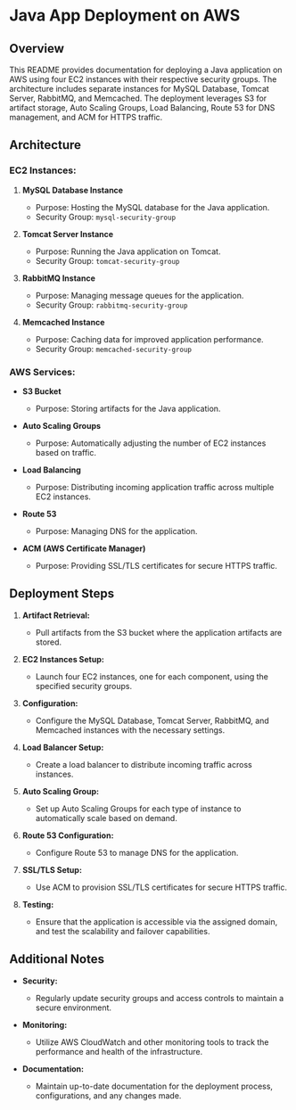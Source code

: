 # Java App Deployment on AWS

## Overview

This README provides documentation for deploying a Java application on AWS using four EC2 instances with their respective security groups. The architecture includes separate instances for MySQL Database, Tomcat Server, RabbitMQ, and Memcached. The deployment leverages S3 for artifact storage, Auto Scaling Groups, Load Balancing, Route 53 for DNS management, and ACM for HTTPS traffic.

## Architecture

### EC2 Instances:

1. **MySQL Database Instance**
   - Purpose: Hosting the MySQL database for the Java application.
   - Security Group: `mysql-security-group`
  
2. **Tomcat Server Instance**
   - Purpose: Running the Java application on Tomcat.
   - Security Group: `tomcat-security-group`
  
3. **RabbitMQ Instance**
   - Purpose: Managing message queues for the application.
   - Security Group: `rabbitmq-security-group`
  
4. **Memcached Instance**
   - Purpose: Caching data for improved application performance.
   - Security Group: `memcached-security-group`

### AWS Services:

- **S3 Bucket**
  - Purpose: Storing artifacts for the Java application.
  
- **Auto Scaling Groups**
  - Purpose: Automatically adjusting the number of EC2 instances based on traffic.
  
- **Load Balancing**
  - Purpose: Distributing incoming application traffic across multiple EC2 instances.
  
- **Route 53**
  - Purpose: Managing DNS for the application.
  
- **ACM (AWS Certificate Manager)**
  - Purpose: Providing SSL/TLS certificates for secure HTTPS traffic.

## Deployment Steps

1. **Artifact Retrieval:**
   - Pull artifacts from the S3 bucket where the application artifacts are stored.

2. **EC2 Instances Setup:**
   - Launch four EC2 instances, one for each component, using the specified security groups.

3. **Configuration:**
   - Configure the MySQL Database, Tomcat Server, RabbitMQ, and Memcached instances with the necessary settings.

4. **Load Balancer Setup:**
   - Create a load balancer to distribute incoming traffic across instances.

5. **Auto Scaling Group:**
   - Set up Auto Scaling Groups for each type of instance to automatically scale based on demand.

6. **Route 53 Configuration:**
   - Configure Route 53 to manage DNS for the application.

7. **SSL/TLS Setup:**
   - Use ACM to provision SSL/TLS certificates for secure HTTPS traffic.

8. **Testing:**
   - Ensure that the application is accessible via the assigned domain, and test the scalability and failover capabilities.

## Additional Notes

- **Security:**
  - Regularly update security groups and access controls to maintain a secure environment.

- **Monitoring:**
  - Utilize AWS CloudWatch and other monitoring tools to track the performance and health of the infrastructure.

- **Documentation:**
  - Maintain up-to-date documentation for the deployment process, configurations, and any changes made.

